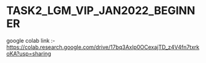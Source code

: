# TASK2_LGM_VIP_JAN2022_BEGINNER

google colab link :- https://colab.research.google.com/drive/17bq3Axlp0OCexajTD_z4V4fn7txrkoKA?usp=sharing
